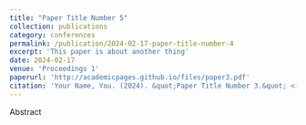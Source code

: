 ```yaml
---
title: "Paper Title Number 5"
collection: publications
category: conferences
permalink: /publication/2024-02-17-paper-title-number-4
excerpt: 'This paper is about another thing'
date: 2024-02-17
venue: 'Proceedings 1'
paperurl: 'http://academicpages.github.io/files/paper3.pdf'
citation: 'Your Name, You. (2024). &quot;Paper Title Number 3.&quot; <i>GitHub Journal of Bugs</i>. 1(3).'
---
```


Abstract